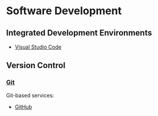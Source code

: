 # Software Development
## Integrated Development Environments
- [Visual Studio Code](IDEs/Visual%20Studio%20Code/README.md)

## Version Control
### [Git](Version%20Control/Git/README.md)
Git-based services:
- [GitHub](Version%20Control/Git/GitHub/README.md)